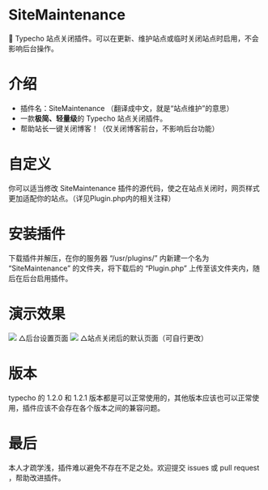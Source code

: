 # SiteMaintenance
🌟 Typecho 站点关闭插件。可以在更新、维护站点或临时关闭站点时启用，不会影响后台操作。

# 介绍
- 插件名：SiteMaintenance （翻译成中文，就是“站点维护”的意思）
- 一款**极简、轻量级**的 Typecho 站点关闭插件。
- 帮助站长一键关闭博客！（仅关闭博客前台，不影响后台功能）

# 自定义
你可以适当修改 SiteMaintenance 插件的源代码，使之在站点关闭时，网页样式更加适配你的站点。（详见Plugin.php内的相关注释）

# 安装插件
下载插件并解压，在你的服务器 “/usr/plugins/” 内新建一个名为 “SiteMaintenance” 的文件夹，将下载后的 “Plugin.php” 上传至该文件夹内，随后在后台启用插件。

# 演示效果
<img src="https://dongli.pages.dev/file/a27d8d3b3722b8b12599b.png">
△后台设置页面

<img src="https://dongli.pages.dev/file/91618dc7e168f74734044.png">
△站点关闭后的默认页面（可自行更改）

# 版本
typecho 的 1.2.0 和 1.2.1 版本都是可以正常使用的，其他版本应该也可以正常使用，插件应该不会存在各个版本之间的兼容问题。

# 最后
本人才疏学浅，插件难以避免不存在不足之处。欢迎提交 issues 或 pull request ，帮助改进插件。
